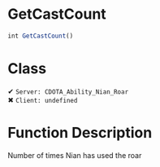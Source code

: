 # GetCastCount
```js
int GetCastCount()
```
# Class
✔ `Server: CDOTA_Ability_Nian_Roar`  
✖ `Client: undefined`  

# Function Description
Number of times Nian has used the roar
